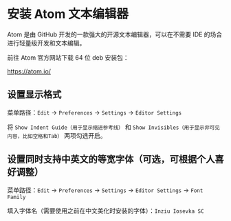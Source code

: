 # 安装 Atom 文本编辑器

Atom 是由 GitHub 开发的一款强大的开源文本编辑器，可以在不需要 IDE 的场合进行轻量级开发和文本编辑。

前往 Atom 官方网站下载 64 位 deb 安装包：

https://atom.io/

## 设置显示格式

菜单路径：`Edit` -> `Preferences` -> `Settings` -> `Editor Settings`

将 `Show Indent Guide（用于显示缩进参考线）` 和 `Show Invisibles（用于显示非可见内容，比如空格和Tab）` 两项勾选开启。

## 设置同时支持中英文的等宽字体（可选，可根据个人喜好调整）

菜单路径：`Edit` -> `Preferences` -> `Settings` -> `Editor Settings` -> `Font Family`

填入字体名（需要使用之前在中文美化时安装的字体）：`Inziu Iosevka SC`

